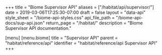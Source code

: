 +++
title = "Biome Supervisor API"
aliases = ["/habitat/api/supervisor/"]
date = 2019-03-06T17:25:30-07:00
draft = false
layout = "data-api"
style_sheet = "/biome-api-styles.css"
api_file_path = "/biome-api-docs/sup-api.json"
return_page = "/habitat/"
description = "Biome Supervisor API documentation."

[menu]
  [menu.biome]
    title = "Supervisor API"
    parent = "habitat/reference/api"
    identifier = "habitat/reference/api Supervisor API"
+++

